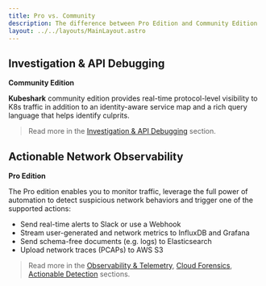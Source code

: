 ```yaml
---
title: Pro vs. Community
description: The difference between Pro Edition and Community Edition
layout: ../../layouts/MainLayout.astro
---
```

## Investigation & API Debugging

**Community Edition**

**Kubeshark** community edition provides real-time protocol-level visibility to K8s traffic in addition to an identity-aware service map and a rich query language that helps identify culprits.

> Read more in the [Investigation & API Debugging](/en/traffic_investigation) section.

## Actionable Network Observability

**Pro Edition**

The Pro edition enables you to monitor traffic, leverage the full power of automation to detect suspicious network behaviors and trigger one of the supported actions:
- Send real-time alerts to Slack or use a Webhook
- Stream user-generated and network metrics to InfluxDB and Grafana
- Send schema-free documents (e.g. logs) to Elasticsearch
- Upload network traces (PCAPs) to AWS S3

> Read more in the [Observability & Telemetry](/en/observability), [Cloud Forensics](/en/cloud_forensics), [Actionable Detection](/en/actionable_detection) sections.
